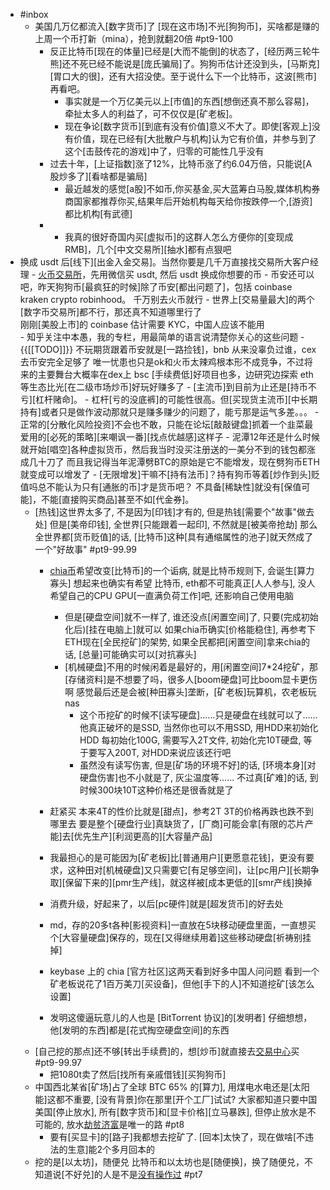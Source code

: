 - #inbox
    - 美国几万亿都流入[数字货币]了
[现在这市场]不光[狗狗币]，买啥都是赚的
上周一个币打新（mina），抢到就翻20倍 #pt9-100
        - 反正比特币[现在的体量]已经是[大而不能倒]的状态了，[经历两三轮牛熊]还不死已经不能说是[庞氏骗局]了。狗狗币估计还没到头，[马斯克][胃口大的很]，还有大招没使。至于说什么下一个比特币，这波[熊市]再看吧。
            - 事实就是一个万亿美元以上[市值]的东西[想倒还真不那么容易]，牵扯太多人的利益了，可不仅仅是[矿老板]。
            - 现在争论[数字货币][到底有没有价值]意义不大了。即使[客观上]没有价值，现在已经有[大批散户与机构]认为它有价值，并参与到了这个[击鼓传花的游戏]中了，归零的可能性几乎没有
        - 过去十年，[上证指数]涨了12%，比特币涨了约6.04万倍，只能说[A股炒多了][看啥都是骗局]
            - 最近越发的感觉[a股]不如币,你买基金,买大蓝筹白马股,媒体机构券商国家都推荐你买,结果年后开始机构每天给你按跌停一个,[游资]都比机构[有武德]
        - - 我真的很好奇国内买[虚拟币]的这群人怎么方便你的[变现成 RMB]，几个[中文交易所][抽水]都有点狠吧
- 换成 usdt 后[线下][出金入金交易]。当然你要是几千万直接找交易所大客户经理
            - [火币交易所](https://www.huobi.li/zh-cn/topic/invited/?invite_code=8ykj5)，先用微信买 usdt, 然后 usdt 换成你想要的币
            - 币安还可以吧，昨天狗狗币[最疯狂的时候]除了币安[都出问题了]，包括 coinbase kraken crypto robinhood。
千万别去火币就行
            - 世界上[交易量最大]的两个[数字币交易所]都不行，那还真不知道哪里行了     
刚刚[美股上市]的 coinbase 估计需要 KYC，中国人应该不能用   
            - 知乎关注中本愚，我的专栏，用最简单的语言说清楚你关心的这些问题
            - {{[[TODO]]}} 不玩期货跟着币安就是[一路捡钱]，bnb 从来没辜负过谁，cex 去币安完全足够了
唯一忧患也只是ok和火币太辣鸡根本形不成竞争，不过将来的主要舞台大概率在dex上
bsc [手续费低]好项目也多，边研究边探索 eth 等生态比光[在二级市场炒币]好玩好赚多了
        - [主流币]到目前为止还是[持币不亏][杠杆赌命]。
            - 杠杆[亏的没底裤]的可能性很高。但[买现货主流币][中长期持有]或者只是做作波动那就只是赚多赚少的问题了，能亏那是运气多差。。。
        - 正常的[分散化风险投资]不会也不敢，只能在论坛[敲敲键盘]抓着一个韭菜最爱用的[必死的策略][来嘲讽一番][找点优越感]这样子
            - 泥潭12年还是什么时候就开始[唱空]各种虚拟货币，然后我当时没买注册送的一美分不到的钱包都涨成几十刀了
而且我记得当年泥潭劈BTC的原始是它不能增发，现在劈狗币ETH就变成可以增发了
        - [无限增发]干嘛不[持有法币]？持有狗币等着[炒作到头]贬值吗总不能认为只有[通胀的币]才是货币吧？
不具备[稀缺性]就没有[保值可能]，不能[直接购买商品]甚至不如[代金券]。
    - [热钱]这世界太多了, 不是因为[印钱]才有的, 但是热钱[需要个"故事"做去处]
但是[美帝印钱], 全世界[只能跟着一起印], 不然就是[被美帝抢劫]
那么全世界都[货币贬值]的话, [比特币]这种[具有通缩属性的池子]就天然成了一个"好故事" #pt9-99.99
        - [chia币](https://bbs.saraba1st.com/2b/thread-1998785-14-2.html)希望改变[比特币]的一个诟病, 就是比特币规则下, 会诞生[算力寡头]
想起来也确实有希望
比特币, eth都不可能真正[人人参与], 没人希望自己的CPU GPU[一直满负荷工作]吧, 还影响自己使用电脑

            - 但是[硬盘空间]就不一样了, 谁还没点[闲置空间]了, 只要(完成初始化后)[挂在电脑上]就可以
如果chia币确实[价格能稳住], 再参考下ETH现在[全民挖矿]的架势, 如果全民都把[闲置空间]拿来chia的话, [总量]可能确实可以[对抗寡头]
            - [机械硬盘]不用的时候闲着是最好的，用[闲置空间]7*24挖矿，那[存储资料]是不想要了吗，很多人[boom硬盘]可比boom显卡更伤啊
感觉最后还是会被[种田寡头]垄断，[矿老板]玩算机，农老板玩 nas
                - 这个币挖矿的时候不[读写硬盘]……只是硬盘在线就可以了……
他真正破坏的是SSD, 当然你也可以不用SSD, 用HDD来初始化HDD
每初始化100G, 需要写入2T文件, 初始化完10T硬盘, 等于要写入200T, 对HDD来说应该还行吧
                - 虽然没有读写伤害, 但是[矿场的环境不好]的话, [环境本身][对硬盘伤害]也不小就是了, 灰尘温度等……
不过真[矿难]的话, 到时候300块10T这种价格还是很香就是了
        - 赶紧买
本来4T的性价比就是[甜点]，参考2T 3T的价格再跌也跌不到哪里去
要是整个[硬盘行业]真缺货了，[厂商]可能会拿[有限的芯片产能]去[优先生产][利润更高的][大容量产品]
        - 我最担心的是可能因为[矿老板]比[普通用户][更愿意花钱]，更没有要求，这种田对[机械硬盘]又只需要它[有足够空间]，让[pc用户][长期争取][保留下来的][pmr生产线]，就这样被[成本更低的][smr产线]换掉
        - 消费升级，好起来了，以后[pc硬件]就是[超发货币]的好去处
        - md，存的20多t各种[影视资料]一直放在5块移动硬盘里面，一直想买个[大容量硬盘]保存的，现在[又得继续用着]这些移动硬盘[祈祷别挂掉]
        - keybase 上的 chia [官方社区]这两天看到好多中国人问问题 
看到一个矿老板说花了1百万美刀[买设备]，但他[手下的人]不知道挖矿[该怎么设置]
        - 发明这傻逼玩意儿的人也是 [BitTorrent 协议]的[发明者]
仔细想想，他[发明的东西]都是[花式掏空硬盘空间]的东西 
    - [自己挖的那点]还不够[转出手续费]的，想[炒币]就直接去[交易中心](https://bbs.saraba1st.com/2b/thread-1999374-1-2.html)买 #pt9-99.97
        - 把1080t卖了然后[找所有亲戚借钱][买狗狗币]
    - 中国西北某省[矿场]占了全球 BTC 65% 的[算力], 用煤电水电还是[太阳能]这都不重要, [没有背景]你在那里[开个工厂]试试? 大家都知道只要中国美国[停止放水], 所有[数字货币]和[显卡价格][立马暴跌], 但停止放水是不可能的, 放水[劫贫济富](https://bbs.saraba1st.com/2b/forum.php?mod=viewthread&tid=1997895)是唯一的路 #pt8
        - 要有[买显卡]的[路子]我都想去挖矿了. [回本]太快了，现在做啥[不违法的生意]能2个多月回本的
    - 挖的是[以太坊]，随便兑
比特币和以太坊也是[随便换]，换了随便兑，不知道说[不好兑]的人是不是[没有操作过](https://bbs.saraba1st.com/2b/thread-1997502-2-1.html) #pt7
